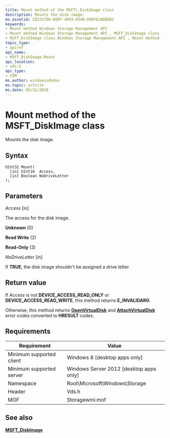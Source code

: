 ```yaml
---
title: Mount method of the MSFT\_DiskImage class
description: Mounts the disk image.
ms.assetid: CD233786-8087-4093-834B-096FE2ADBEB1
keywords:
- Mount method Windows Storage Management API
- Mount method Windows Storage Management API , MSFT_DiskImage class
- MSFT_DiskImage class Windows Storage Management API , Mount method
topic_type:
- apiref
api_name:
- MSFT_DiskImage.Mount
api_location:
- vds.h
api_type:
- COM
ms.author: windowssdkdev
ms.topic: article
ms.date: 05/31/2018
---
```


# Mount method of the MSFT\_DiskImage class

Mounts the disk image.

## Syntax


```mof
UInt32 Mount(
  [in] UInt16  Access,
  [in] Boolean NoDriveLetter
);
```



## Parameters

 

*Access* \[in\]
 

The access for the disk image.

 

**Unknown** (0)
 

**Read Write** (2)
 

**Read-Only** (3)
   

*NoDriveLetter* \[in\]
 

If **TRUE**, the disk image shouldn't be assigned a drive letter.

 

## Return value

If *Access* is not **DEVICE\_ACCESS\_READ\_ONLY** or **DEVICE\_ACCESS\_READ\_WRITE**, this method returns **E\_INVALIDARG**.

Otherwise, this method returns [**OpenVirtualDisk**](/windows/win32/api/virtdisk/nf-virtdisk-openvirtualdisk) and [**AttachVirtualDisk**](/windows/win32/api/virtdisk/nf-virtdisk-attachvirtualdisk) error codes converted to **HRESULT** codes.

## Requirements



| Requirement | Value |
|-------------------------------------|-------------------------------------------------------------------------------------------|
| Minimum supported client | Windows 8 \[desktop apps only\]                                                |
| Minimum supported server | Windows Server 2012 \[desktop apps only\]                                      |
| Namespace                | Root\\Microsoft\\Windows\\Storage                                              |
| Header                   |  Vds.h           |
| MOF                      |  Storagewmi.mof  |



## See also

 

[**MSFT\_DiskImage**](msft-diskimage.md)
 

 

